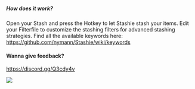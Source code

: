 
##### How does it work?
Open your Stash and press the Hotkey to let Stashie stash your items.
Edit your Filterfile to customize the stashing filters for advanced stashing strategies. 
Find all the available keywords here: https://github.com/nymann/Stashie/wiki/keywords


#### Wanna give feedback?
https://discord.gg/Q3cdy4v

![](http://overseer.co/Stashie/Stashie.gif)
